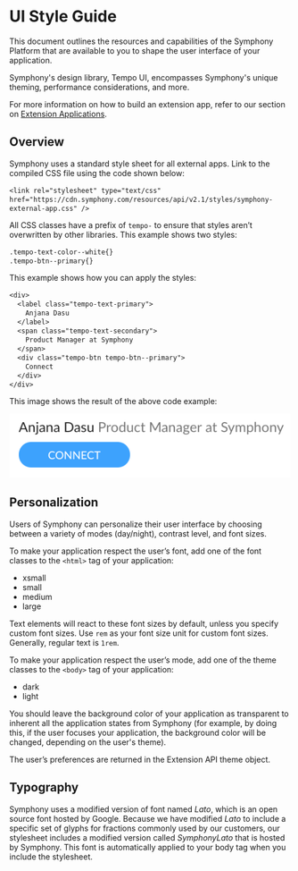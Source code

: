 # UI Style Guide

This document outlines the resources and capabilities of the Symphony Platform that are available to you to shape the user interface of your application.

Symphony's design library, Tempo UI, encompasses Symphony's unique theming, performance considerations, and more.

For more information on how to build an extension app, refer to our section on [Extension Applications](../../../building-extension-applications-on-symphony/building-extension-applications-on-symphony.md).

## Overview

Symphony uses a standard style sheet for all external apps. Link to the compiled CSS file using the code shown below:

```markup
<link rel="stylesheet" type="text/css" href="https://cdn.symphony.com/resources/api/v2.1/styles/symphony-external-app.css" />
```

All CSS classes have a prefix of `tempo-` to ensure that styles aren’t overwritten by other libraries. This example shows two styles:

```markup
.tempo-text-color--white{}
.tempo-btn--primary{}
```

This example shows how you can apply the styles:

```markup
<div>
  <label class="tempo-text-primary">
    Anjana Dasu
  </label>
  <span class="tempo-text-secondary">
    Product Manager at Symphony
  </span>
  <div class="tempo-btn tempo-btn--primary">
    Connect
  </div>
</div>
```

This image shows the result of the above code example:

![](../../../.gitbook/assets/85c0431-screen_shot_2017-06-06_at_3.22.38_pm.png)

## Personalization

Users of Symphony can personalize their user interface by choosing between a variety of modes \(day/night\), contrast level, and font sizes.

To make your application respect the user’s font, add one of the font classes to the `<html>` tag of your application:

* xsmall
* small
* medium
* large

Text elements will react to these font sizes by default, unless you specify custom font sizes. Use `rem` as your font size unit for custom font sizes. Generally, regular text is `1rem`.

To make your application respect the user’s mode, add one of the theme classes to the `<body>` tag of your application:

* dark
* light

You should leave the background color of your application as transparent to inherent all the application states from Symphony \(for example, by doing this, if the user focuses your application, the background color will be changed, depending on the user's theme\).

The user’s preferences are returned in the Extension API theme object.

## Typography

Symphony uses a modified version of font named _Lato_, which is an open source font hosted by Google. Because we have modified _Lato_ to include a specific set of glyphs for fractions commonly used by our customers, our stylesheet includes a modified version called _SymphonyLato_ that is hosted by Symphony. This font is automatically applied to your body tag when you include the stylesheet.


